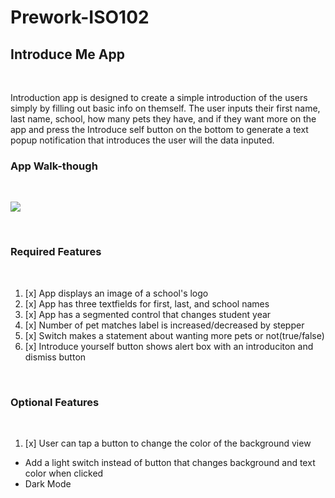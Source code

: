# Prework-ISO102

<h2>Introduce Me App</h2><br>


<p>Introduction app is designed to create a simple introduction of the users simply by filling out basic info on themself. The user inputs their first name, last name, school, how many pets they have, and if they want more on the app and press the Introduce self button on the bottom to generate a text popup notification that introduces the user will the data inputed.</p>

<h3>App Walk-though</h3><br>

![](https://github.com/Tianchen12345/Prework-ISO102/blob/main/ezgif.com-gif-maker.gif)

<br>


<h3>Required Features</h3><br>
<ol>
<li>[x] App displays an image of a school's logo </li>
<li>[x] App has three textfields for first, last, and school names </li>
<li>[x] App has a segmented control that changes student year </li>
<li>[x] Number of pet matches label is increased/decreased by stepper </li>
<li>[x] Switch makes a statement about wanting more pets or not(true/false) </li>
<li>[x] Introduce yourself button shows alert box with an introduciton and dismiss button </li>
</ol><br>
<h3>Optional Features</h3><br>
<ol>
<li>[x] User can tap a button to change the color of the background view</li>
</ol>
    <ul>
    <li>Add a light switch instead of button that changes background and text color when clicked </li>
    <li>Dark Mode</li>
    </ul>
